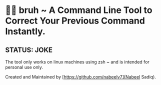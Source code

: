 # 😮‍💨 bruh ~ A Command Line Tool to Correct Your Previous Command Instantly.
## STATUS: JOKE

The tool only works on linux machines using zsh ~ and is intended for personal use only.


Created and Maintained by [https://github.com/nabeelv7](Nabeel Sadiq).
